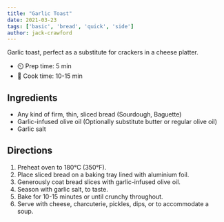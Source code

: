 ```yaml
---
title: "Garlic Toast"
date: 2021-03-23
tags: ['basic', 'bread', 'quick', 'side']
author: jack-crawford
---
```


Garlic toast, perfect as a substitute for crackers in a cheese platter.

- ⏲️ Prep time: 5 min
- 🍳 Cook time: 10-15 min

## Ingredients

- Any kind of firm, thin, sliced bread (Sourdough, Baguette)
- Garlic-infused olive oil (Optionally substitute butter or regular olive oil)
- Garlic salt

## Directions

1. Preheat oven to 180°C (350°F).
2. Place sliced bread on a baking tray lined with aluminium foil.
3. Generously coat bread slices with garlic-infused olive oil.
4. Season with garlic salt, to taste.
5. Bake for 10-15 minutes or until crunchy throughout.
6. Serve with cheese, charcuterie, pickles, dips, or to accommodate a soup.
